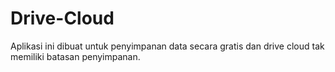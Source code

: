 # Drive-Cloud
Aplikasi ini dibuat untuk penyimpanan data secara gratis dan drive cloud tak memiliki batasan penyimpanan.
